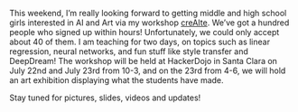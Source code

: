 This weekend, I’m really looking forward to getting middle and high school girls interested in AI and Art via my workshop [creAIte](aiandart.wixsite.com). We’ve got a hundred people who signed up within hours! Unfortunately, we could only accept about 40 of them. I am teaching for two days, on topics such as linear regression, neural networks, and fun stuff like style transfer and DeepDream! The workshop will be held at HackerDojo in Santa Clara on July 22nd and July 23rd from 10-3, and on the 23rd from 4-6, we will hold an art exhibition displaying what the students have made.

Stay tuned for pictures, slides, videos and updates!
